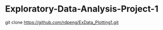 Exploratory-Data-Analysis-Project-1
===================================
git clone https://github.com/rdpeng/ExData_Plotting1.git
